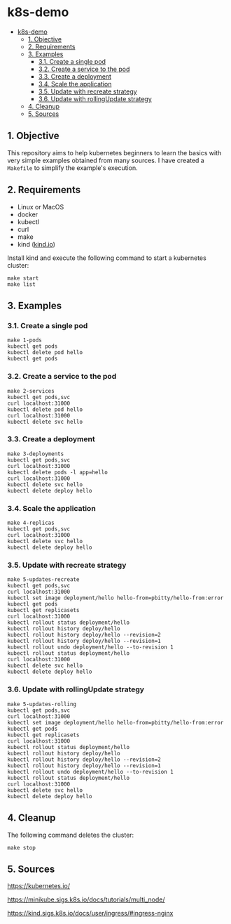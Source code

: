 # k8s-demo


- [k8s-demo](#k8s-demo)
  - [1. Objective](#1-objective)
  - [2. Requirements](#2-requirements)
  - [3. Examples](#3-examples)
    - [3.1. Create a single pod](#31-create-a-single-pod)
    - [3.2. Create a service to the pod](#32-create-a-service-to-the-pod)
    - [3.3. Create a deployment](#33-create-a-deployment)
    - [3.4. Scale the application](#34-scale-the-application)
    - [3.5. Update with recreate strategy](#35-update-with-recreate-strategy)
    - [3.6. Update with rollingUpdate strategy](#36-update-with-rollingupdate-strategy)
  - [4. Cleanup](#4-cleanup)
  - [5. Sources](#5-sources)

## 1. Objective

This repository aims to help kubernetes beginners to learn the basics with very simple examples obtained from many sources. I have created a `Makefile` to simplify the example's execution.


## 2. Requirements
- Linux or MacOS
- docker
- kubectl
- curl
- make
- kind ([kind.io](https://kind.sigs.k8s.io/))

Install kind and execute the following command to start a kubernetes cluster:

```shell
make start
make list
```

## 3. Examples

### 3.1. Create a single pod

```shell
make 1-pods
kubectl get pods
kubectl delete pod hello
kubectl get pods
```

### 3.2. Create a service to the pod

```shell
make 2-services
kubectl get pods,svc
curl localhost:31000
kubectl delete pod hello
curl localhost:31000
kubectl delete svc hello
```

### 3.3. Create a deployment

```shell
make 3-deployments
kubectl get pods,svc
curl localhost:31000
kubectl delete pods -l app=hello
curl localhost:31000
kubectl delete svc hello
kubectl delete deploy hello
```

### 3.4. Scale the application

```shell
make 4-replicas
kubectl get pods,svc
curl localhost:31000
kubectl delete svc hello
kubectl delete deploy hello
```

### 3.5. Update with recreate strategy

```shell
make 5-updates-recreate
kubectl get pods,svc
curl localhost:31000
kubectl set image deployment/hello hello-from=pbitty/hello-from:error
kubectl get pods
kubectl get replicasets
curl localhost:31000
kubectl rollout status deployment/hello
kubectl rollout history deploy/hello
kubectl rollout history deploy/hello --revision=2
kubectl rollout history deploy/hello --revision=1
kubectl rollout undo deployment/hello --to-revision 1
kubectl rollout status deployment/hello
curl localhost:31000
kubectl delete svc hello
kubectl delete deploy hello
```

### 3.6. Update with rollingUpdate strategy

```shell
make 5-updates-rolling
kubectl get pods,svc
curl localhost:31000
kubectl set image deployment/hello hello-from=pbitty/hello-from:error
kubectl get pods
kubectl get replicasets
curl localhost:31000
kubectl rollout status deployment/hello
kubectl rollout history deploy/hello
kubectl rollout history deploy/hello --revision=2
kubectl rollout history deploy/hello --revision=1
kubectl rollout undo deployment/hello --to-revision 1
kubectl rollout status deployment/hello
curl localhost:31000
kubectl delete svc hello
kubectl delete deploy hello
```


## 4. Cleanup

The following command deletes the cluster:

```shell
make stop
```
## 5. Sources

https://kubernetes.io/

https://minikube.sigs.k8s.io/docs/tutorials/multi_node/

https://kind.sigs.k8s.io/docs/user/ingress/#ingress-nginx
